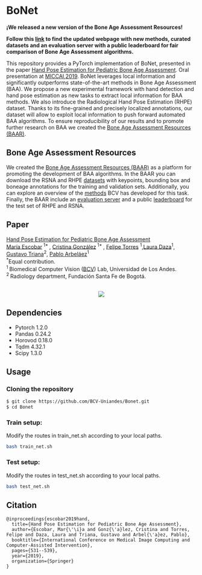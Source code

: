 # **BoNet**
**¡We released a new version of the Bone Age Assessment Resources!** 

**Follow this [link](http://marr.uniandes.edu.co/baar/home) to find the updated webpage with new methods, curated datasets and an evaluation server with a public leaderboard for fair comparison of Bone Age Assessment algorithms.** 

This repository provides a PyTorch implementation of BoNet, presented in the paper [Hand Pose Estimation for Pediatric Bone Age Assessment](https://link.springer.com/chapter/10.1007%2F978-3-030-32226-7_59). Oral presentation at [MICCAI,2019](https://www.miccai2019.org/). BoNet leverages local information and significantly outperforms state-of-the-art methods in Bone Age Assessment (BAA). We propose a new experimental framework with hand detection and hand pose estimation as new tasks to extract local information for BAA methods. We also introduce the Radiological Hand Pose Estimation (RHPE) dataset. Thanks to its fine-grained and precisely localized annotations, our dataset will allow to exploit local information to push forward automated BAA algorithms. To ensure reproducibility of our results and to promote further research on
BAA we created the [Bone Age Assessment Resources (BAAR)](http://marr.uniandes.edu.co/baar/home). 
<br/>

## Bone Age Assessment Resources
We created the [Bone Age Assessment Resources (BAAR)](http://marr.uniandes.edu.co/baar/home) as a platform for promoting the development of BAA algorithms. In the BAAR you can download the RSNA and RHPE [datasets](http://marr.uniandes.edu.co/baar/dataset) with keypoints, bounding box and boneage annotations for the training and validation sets. Additionally, you can explore an overview of the [methods](http://marr.uniandes.edu.co/baar/methods) BCV has developed for this task. Finally, the BAAR include an [evaluation server](http://marr.uniandes.edu.co/baar/evaluation) and a public [leaderboard](http://marr.uniandes.edu.co/baar/leaderboard) for the test set of RHPE and RSNA. 
## Paper
[Hand Pose Estimation for Pediatric Bone Age Assessment](https://link.springer.com/chapter/10.1007%2F978-3-030-32226-7_59) <br/>
[María Escobar](https://mc-escobar11.github.io/)<sup> 1* </sup>, [Cristina González](https://cigonzalez.github.io/)<sup> 1* </sup>, [Felipe Torres](https://ftorres11.github.io/) <sup>1</sup>,[Laura Daza](https://sites.google.com/view/ldaza/en)<sup>1</sup>, [Gustavo Triana](http://radiologiafsfb.org/site/index.php?option=com_content&view=category&id=176&Itemid=332)<sup>2</sup>, [Pablo Arbeláez](https://scholar.google.com.co/citations?user=k0nZO90AAAAJ&hl=en)<sup>1</sup> <br/>
<sup>*</sup>Equal contribution.<br/>
<sup>1 </sup>Biomedical Computer Vision ([BCV](https://biomedicalcomputervision.uniandes.edu.co/)) Lab, Universidad de Los Andes. <br/>
<sup>2 </sup>Radiology department, Fundación Santa Fe de Bogotá. <br/>
<br/>

<p align="center"><img src="Figures/overview.png" /></p>


## Dependencies
* Pytorch 1.2.0
* Pandas 0.24.2
* Horovod 0.18.0
* Tqdm 4.32.1
* Scipy 1.3.0

## Usage
### Cloning the repository
```bash
$ git clone https://github.com/BCV-Uniandes/Bonet.git
$ cd Bonet
```
### Train setup:
Modify the routes in train_net.sh according to your local paths. 
```bash
bash train_net.sh
```
### Test setup:
Modify the routes in test_net.sh according to your local paths. 
```bash
bash test_net.sh
```
## Citation
```
@inproceedings{escobar2019hand,
  title={Hand Pose Estimation for Pediatric Bone Age Assessment},
  author={Escobar, Mar{\'\i}a and Gonz{\'a}lez, Cristina and Torres, Felipe and Daza, Laura and Triana, Gustavo and Arbel{\'a}ez, Pablo},
  booktitle={International Conference on Medical Image Computing and Computer-Assisted Intervention},
  pages={531--539},
  year={2019},
  organization={Springer}
}

```

